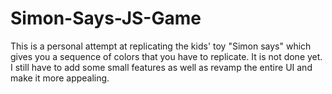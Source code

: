 # Simon-Says-JS-Game
This is a personal attempt at replicating the kids' toy "Simon says" which gives you a sequence of colors that you have to replicate. It is not done yet. I still have to add some small features as well as revamp the entire UI and make it more appealing.
